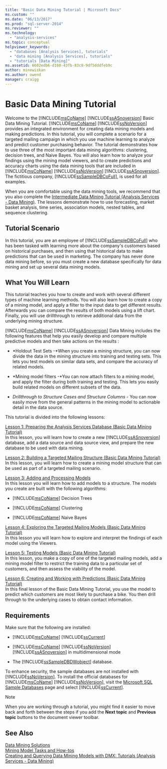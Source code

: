 ```yaml
---
title: "Basic Data Mining Tutorial | Microsoft Docs"
ms.custom: ""
ms.date: "06/13/2017"
ms.prod: "sql-server-2014"
ms.reviewer: ""
ms.technology: 
  - "analysis-services"
ms.topic: conceptual
helpviewer_keywords: 
  - "databases [Analysis Services], tutorials"
  - "data mining [Analysis Services], tutorials"
  - "tutorials [Data Mining]"
ms.assetid: 6602edb6-d160-43fb-83c8-9df5dddfeb9c
author: minewiskan
ms.author: owend
manager: craigg
---
```

# Basic Data Mining Tutorial
  Welcome to the [!INCLUDE[msCoName](../includes/msconame-md.md)] [!INCLUDE[ssASnoversion](../includes/ssasnoversion-md.md)] Basic Data Mining Tutorial. [!INCLUDE[msCoName](../includes/msconame-md.md)] [!INCLUDE[ssNoVersion](../includes/ssnoversion-md.md)] provides an integrated environment for creating data mining models and making predictions. In this tutorial, you will complete a scenario for a targeted mailing campaign in which you use machine learning to analyze and predict customer purchasing behavior. The tutorial demonstrates how to use three of the most important data mining algorithms: clustering, decision trees, and Naive Bayes. You will also learn how to analyze your findings using the mining model viewers, and to create predictions and accuracy charts using the data mining tools that are included in [!INCLUDE[msCoName](../includes/msconame-md.md)] [!INCLUDE[ssNoVersion](../includes/ssnoversion-md.md)] [!INCLUDE[ssASnoversion](../includes/ssasnoversion-md.md)]. The fictitious company, [!INCLUDE[ssSampleDBCoFull](../includes/sssampledbcofull-md.md)], is used for all examples.  
  
 When you are comfortable using the data mining tools, we recommend that you also complete the [Intermediate Data Mining Tutorial &#40;Analysis Services - Data Mining&#41;](../../2014/tutorials/intermediate-data-mining-tutorial-analysis-services-data-mining.md). The lessons demonstrate how to use forecasting, market basket analysis, time series, association models, nested tables, and sequence clustering.  
  
## Tutorial Scenario  
 In this tutorial, you are an employee of [!INCLUDE[ssSampleDBCoFull](../includes/sssampledbcofull-md.md)] who has been tasked with learning more about the company's customers based on historical purchases, and then using that historical data to make predictions that can be used in marketing. The company has never done data mining before, so you must create a new database specifically for data mining and set up several data mining models.  
  
## What You Will Learn  
 This tutorial teaches you how to create and work with several different types of machine learning methods. You will also learn how to create a copy of a mining model, and apply a filter to the input data to get different results. Afterwards you can compare the results of both models using a lift chart. Finally, you will use drillthrough to retrieve additional data from the underlying mining structure.  
  
 [!INCLUDE[msCoName](../includes/msconame-md.md)] [!INCLUDE[ssASnoversion](../includes/ssasnoversion-md.md)] Data Mining includes the following features that help you easily develop and compare multiple predictive models and then take actions on the results :  
  
-   *Holdout Test Sets -*When you create a mining structure, you can now divide the data in the mining structure into training and testing sets. This lets you test models on similar data sets, and compare the accuracy of related models.  
  
-   *Mining model filters -*You can now attach filters to a mining model, and apply the filter during both training and testing. This lets you easily build related models on different subsets of the data.  
  
-   *Drillthrough to Structure Cases and Structure Columns -* You can now easily move from the general patterns in the mining model to actionable detail in the data source.  
  
 This tutorial is divided into the following lessons:  
  
 [Lesson 1: Preparing the Analysis Services Database &#40;Basic Data Mining Tutorial&#41;](../../2014/tutorials/lesson-1-preparing-the-analysis-services-database-basic-data-mining-tutorial.md)  
 In this lesson, you will learn how to create a new [!INCLUDE[ssASnoversion](../includes/ssasnoversion-md.md)] database, add a data source and data source view, and prepare the new database to be used with data mining.  
  
 [Lesson 2: Building a Targeted Mailing Structure &#40;Basic Data Mining Tutorial&#41;](../../2014/tutorials/lesson-2-building-a-targeted-mailing-structure-basic-data-mining-tutorial.md)  
 In this lesson, you will learn how to create a mining model structure that can be used as part of a targeted mailing scenario.  
  
 [Lesson 3: Adding and Processing Models](../../2014/tutorials/lesson-3-adding-and-processing-models.md)  
 In this lesson you will learn how to add models to a structure. The models you create are built with the following algorithms:  
  
-   [!INCLUDE[msCoName](../includes/msconame-md.md)] Decision Trees  
  
-   [!INCLUDE[msCoName](../includes/msconame-md.md)] Clustering  
  
-   [!INCLUDE[msCoName](../includes/msconame-md.md)] Naive Bayes  
  
 [Lesson 4: Exploring the Targeted Mailing Models &#40;Basic Data Mining Tutorial&#41;](../../2014/tutorials/lesson-4-exploring-the-targeted-mailing-models-basic-data-mining-tutorial.md)  
 In this lesson you will learn how to explore and interpret the findings of each model using the Viewers.  
  
 [Lesson 5: Testing Models &#40;Basic Data Mining Tutorial&#41;](../../2014/tutorials/lesson-5-testing-models-basic-data-mining-tutorial.md)  
 In this lesson, you make a copy of one of the targeted mailing models, add a mining model filter to restrict the training data to a particular set of customers, and then assess the viability of the model.  
  
 [Lesson 6: Creating and Working with Predictions &#40;Basic Data Mining Tutorial&#41;](../../2014/tutorials/lesson-6-creating-and-working-with-predictions-basic-data-mining-tutorial.md)  
 In this final lesson of the Basic Data Mining Tutorial, you use the model to predict which customers are most likely to purchase a bike. You then drill through to the underlying cases to obtain contact information.  
  
## Requirements  
 Make sure that the following are installed:  
  
-   [!INCLUDE[msCoName](../includes/msconame-md.md)] [!INCLUDE[ssCurrent](../includes/sscurrent-md.md)]  
  
-   [!INCLUDE[msCoName](../includes/msconame-md.md)] [!INCLUDE[ssNoVersion](../includes/ssnoversion-md.md)] [!INCLUDE[ssASnoversion](../includes/ssasnoversion-md.md)] in multidimensional mode  
  
-   The [!INCLUDE[ssSampleDBDWobject](../includes/sssampledbdwobject-md.md)] database.  
  
 To enhance security, the sample databases are not installed with [!INCLUDE[ssNoVersion](../includes/ssnoversion-md.md)]. To install the official databases for [!INCLUDE[msCoName](../includes/msconame-md.md)] [!INCLUDE[ssNoVersion](../includes/ssnoversion-md.md)], visit the [Microsoft SQL Sample Databases](https://go.microsoft.com/fwlink/?LinkId=88417) page and select [!INCLUDE[ssCurrent](../includes/sscurrent-md.md)].  
  
> [!NOTE]  
>  When you are working through a tutorial, you might find it easier to move back and forth between the steps if you add the **Next topic** and **Previous topic** buttons to the document viewer toolbar.  
  
## See Also  
 [Data Mining Solutions](../../2014/analysis-services/data-mining/data-mining-solutions.md)   
 [Mining Model Tasks and How-tos](../../2014/analysis-services/data-mining/mining-model-tasks-and-how-tos.md)   
 [Creating and Querying Data Mining Models with DMX: Tutorials &#40;Analysis Services - Data Mining&#41;](../../2014/tutorials/create-query-data-mining-models-dmx-tutorials.md)  
  
  
